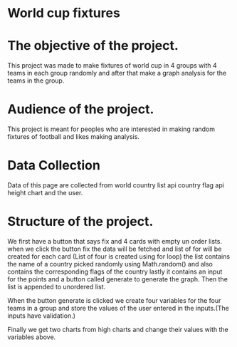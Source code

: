# World cup fixtures

# The objective of the project.

This project was made to make fixtures of world cup in 4 groups with 4 teams in each group randomly and after that make a graph analysis for the teams in the group. 

# ****Audience**** of the project.

This project is meant for peoples who are interested in making random fixtures of football and likes making analysis.

# ****Data Collection****

Data of this page are collected from world country list api  country flag api height chart and the user.

# ****Structure**** of the project.

We first have a button that says fix and 4 cards with empty un order lists. when we click the button fix the data will be fetched and list of for will be created for each card (List of four is created using for loop) the list contains the name of a country picked randomly using Math.random() and also contains the corresponding flags of the country lastly it contains an input for the points and a button called generate to generate the graph. Then the list is appended to unordered list.

When the button generate is clicked we create four variables for the four teams in a group and store the values of the user entered in the inputs.(The inputs have validation.)

Finally we get two charts from high charts and change their values with the variables above.